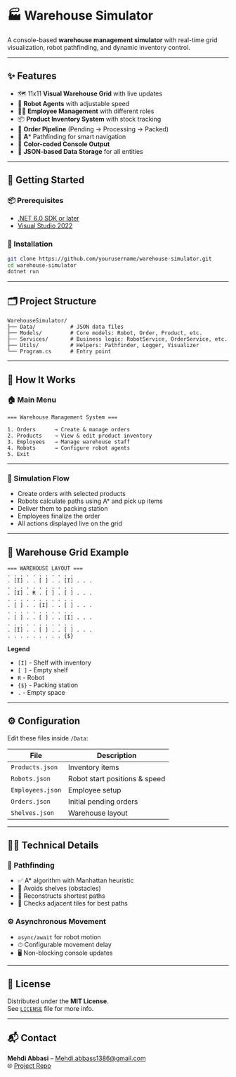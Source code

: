 ﻿
# 🏭 Warehouse Simulator

A console-based **warehouse management simulator** with real-time grid visualization, robot pathfinding, and dynamic inventory control.

---

## ✨ Features

- 🗺️ 11x11 **Visual Warehouse Grid** with live updates  
- 🤖 **Robot Agents** with adjustable speed  
- 🧑‍💼 **Employee Management** with different roles  
- 📦 **Product Inventory System** with stock tracking  
- 🔄 **Order Pipeline** (Pending → Processing → Packed)  
- 🧠 **A*** Pathfinding for smart navigation  
- 🎨 **Color-coded Console Output**  
- 💾 **JSON-based Data Storage** for all entities

---

## 🚀 Getting Started

### 📦 Prerequisites

- [.NET 6.0 SDK or later](https://dotnet.microsoft.com/download)
- [Visual Studio 2022](https://visualstudio.microsoft.com/)

### 🔧 Installation

```bash
git clone https://github.com/yourusername/warehouse-simulator.git
cd warehouse-simulator
dotnet run
```

---

## 🗂 Project Structure

```
WarehouseSimulator/
├── Data/           # JSON data files
├── Models/         # Core models: Robot, Order, Product, etc.
├── Services/       # Business logic: RobotService, OrderService, etc.
├── Utils/          # Helpers: Pathfinder, Logger, Visualizer
└── Program.cs      # Entry point
```

---

## 🧠 How It Works

### 🏠 Main Menu

```
=== Warehouse Management System ===

1. Orders      → Create & manage orders  
2. Products    → View & edit product inventory  
3. Employees   → Manage warehouse staff  
4. Robots      → Configure robot agents  
5. Exit
```

---

### 🔁 Simulation Flow

- Create orders with selected products  
- Robots calculate paths using A* and pick up items  
- Deliver them to packing station  
- Employees finalize the order  
- All actions displayed live on the grid

---

## 🧱 Warehouse Grid Example

```
=== WAREHOUSE LAYOUT ===
. . . . . . . . . . .
. [I] . . [ ] . . [I] . . .
. . . . . . . . . . .
. [I] . R . [ ] . [ ] . . .
. . . . . . . . . . .
. [ ] . . [I] . . [ ] . . .
. . . . . . . . . . .
. [ ] . . [ ] . . [I] . . .
. . . . . . . . . . .
. [I] . . [ ] . . [ ] . . .
. . . . . . . . . {$}
```

**Legend**  
- `[I]` - Shelf with inventory  
- `[ ]` - Empty shelf  
- `R` - Robot  
- `{$}` - Packing station  
- `.` - Empty space

---

## ⚙️ Configuration

Edit these files inside `/Data`:

| File            | Description                     |
|-----------------|----------------------------------|
| `Products.json` | Inventory items                 |
| `Robots.json`   | Robot start positions & speed   |
| `Employees.json`| Employee setup                  |
| `Orders.json`   | Initial pending orders          |
| `Shelves.json`  | Warehouse layout                |

---

## 🧑‍💻 Technical Details

### 🧭 Pathfinding

- ✅ A* algorithm with Manhattan heuristic  
- 🚧 Avoids shelves (obstacles)  
- 🔁 Reconstructs shortest paths  
- 📐 Checks adjacent tiles for best paths

### ⚙️ Asynchronous Movement

- `async/await` for robot motion  
- ⏱ Configurable movement delay  
- 🖥 Non-blocking console updates

---

## 📄 License

Distributed under the **MIT License**.  
See [`LICENSE`](https://github.com/Noa-Medi/WarehouseSimulator/blob/b6927661b1863fc2c064c244420dfb37793a0a80/LICENSE) file for more info.

---

## 📬 Contact

**Mehdi Abbasi** – Mehdi.abbass1386@gmail.com  
🌐 [Project Repo](https://github.com/yourusername/warehouse-simulator)
